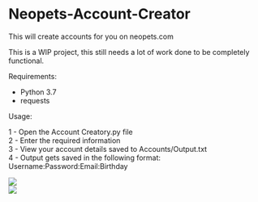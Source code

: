 # Neopets-Account-Creator
This will create accounts for you on neopets.com

This is a WIP project, this still needs a lot of work done to be completely functional.

Requirements:
- Python 3.7
- requests

Usage:

1 - Open the Account Creatory.py file
<br>
2 - Enter the required information
<br>
3 - View your account details saved to Accounts/Output.txt
<br>
4 - Output gets saved in the following format: Username:Password:Email:Birthday

<img src="https://i.imgur.com/TdGdkxF.png" /></a>
<br>
<img src="https://i.imgur.com/Hyz0Bve.png"/></a>
